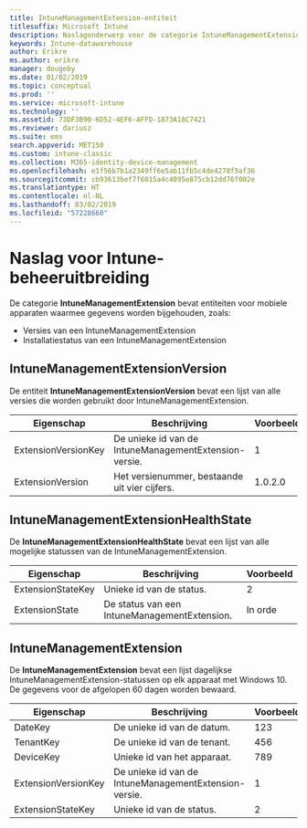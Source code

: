 ```yaml
---
title: IntuneManagementExtension-entiteit
titlesuffix: Microsoft Intune
description: Naslagonderwerp voor de categorie IntuneManagementExtension van entiteitverzamelingen in de Intune-datawarehouse-API.
keywords: Intune-datawarehouse
author: Erikre
ms.author: erikre
manager: dougeby
ms.date: 01/02/2019
ms.topic: conceptual
ms.prod: ''
ms.service: microsoft-intune
ms.technology: ''
ms.assetid: 73DF3B90-6D52-4EF6-AFFD-1873A18C7421
ms.reviewer: dariusz
ms.suite: ems
search.appverid: MET150
ms.custom: intune-classic
ms.collection: M365-identity-device-management
ms.openlocfilehash: e1f56b7b1a2349ff6e5ab11fb5c4de4278f5af36
ms.sourcegitcommit: cb93613bef7f6015a4c4095e875cb12dd76f002e
ms.translationtype: HT
ms.contentlocale: nl-NL
ms.lasthandoff: 03/02/2019
ms.locfileid: "57228660"
---
```

# <a name="reference-for-intune-management-extension"></a>Naslag voor Intune-beheeruitbreiding

De categorie **IntuneManagementExtension** bevat entiteiten voor mobiele apparaten waarmee gegevens worden bijgehouden, zoals:

  -  Versies van een IntuneManagementExtension
  -  Installatiestatus van een IntuneManagementExtension

## <a name="intunemanagementextensionversion"></a>IntuneManagementExtensionVersion

De entiteit **IntuneManagementExtensionVersion** bevat een lijst van alle versies die worden gebruikt door IntuneManagementExtension.

| Eigenschap  | Beschrijving | Voorbeeld |
|---------|------------|--------|
| ExtensionVersionKey |De unieke id van de IntuneManagementExtension-versie. | 1 |
| ExtensionVersion |Het versienummer, bestaande uit vier cijfers. |1.0.2.0 |

## <a name="intunemanagementextensionhealthstate"></a>IntuneManagementExtensionHealthState

De **IntuneManagementExtensionHealthState** bevat een lijst van alle mogelijke statussen van de IntuneManagementExtension.

| Eigenschap  | Beschrijving | Voorbeeld |
|---------|------------|--------|
| ExtensionStateKey |Unieke id van de status. | 2 |
| ExtensionState |De status van een IntuneManagementExtension. | In orde |

## <a name="intunemanagementextension"></a>IntuneManagementExtension

De **IntuneManagementExtension** bevat een lijst dagelijkse IntuneManagementExtension-statussen op elk apparaat met Windows 10.
De gegevens voor de afgelopen 60 dagen worden bewaard. 


|      Eigenschap       |                         Beschrijving                         | Voorbeeld |
|---------------------|-------------------------------------------------------------|---------|
|       DateKey       |               De unieke id van de datum.                |   123   |
|      TenantKey      |              De unieke id van de tenant.               |   456   |
|      DeviceKey      |              Unieke id van het apparaat.               |   789   |
| ExtensionVersionKey | De unieke id van de IntuneManagementExtension-versie. |    1    |
|  ExtensionStateKey  |             Unieke id van de status.              |    2    |

